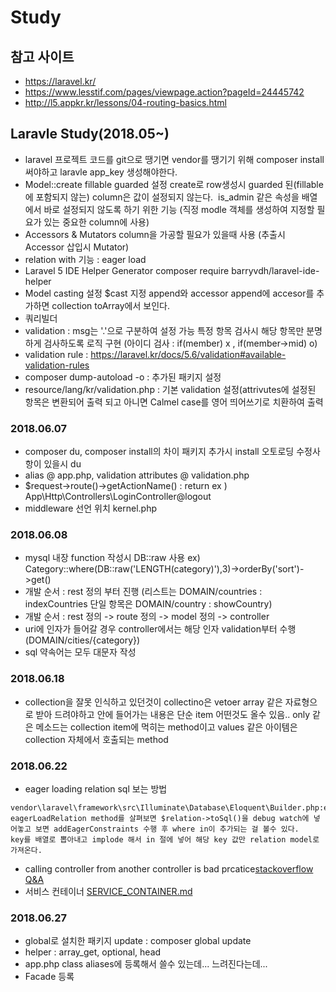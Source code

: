 # Study
## 참고 사이트
- https://laravel.kr/
- https://www.lesstif.com/pages/viewpage.action?pageId=24445742
- http://l5.appkr.kr/lessons/04-routing-basics.html

## Laravle Study(2018.05~)
- laravel 프로젝트 코드를 git으로 땡기면 vendor를 땡기기 위해 composer install 써야하고 laravle app_key 생성해야한다. 
- Model::create fillable guarded 설정 create로 row생성시 guarded 된(fillable에 포함되지 않는) column은 값이 설정되지 않는다. 
  is_admin 같은 속성을 배열에서 바로 설정되지 않도록 하기 위한 기능 (직정 modle 객체를 생성하여 지정할 필요가 있는 중요한 column에 사용)
- Accessors & Mutators column을 가공할 필요가 있을때 사용 (추출시 Accessor 삽입시 Mutator) 
- relation with 기능 : eager load
- Laravel 5 IDE Helper Generator composer require barryvdh/laravel-ide-helper
- Model casting 설정 $cast 지정 append와 accessor append에 accesor를 추가하면 collection toArray에서 보인다. 
- 쿼리빌더 
- validation : msg는 '.'으로 구분하여 설정 가능 특정 항목 검사시 해당 항목만 분명 하게 검사하도록 로직 구현 (아이디 검사 : if(member) x , if(member->mid) o) 
- validation rule : https://laravel.kr/docs/5.6/validation#available-validation-rules
- composer dump-autoload -o : 추가된 패키지 설정
- resource/lang/kr/validation.php : 기본 validation 설정(attrivutes에 설정된 항목은 변환되어 출력 되고 아니면 Calmel case를 영어 띄어쓰기로 치환하여 출력
### 2018.06.07
- composer du, composer install의 차이 패키지 추가시 install 오토로딩 수정사항이 있을시 du 
- alias @ app.php, validation attributes @ validation.php 
- $request->route()->getActionName() : return ex ) App\Http\Controllers\LoginController@logout
- middleware 선언 위치 kernel.php
### 2018.06.08
- mysql 내장 function 작성시 DB::raw 사용 ex) Category::where(DB::raw('LENGTH(category)'),3)->orderBy('sort')->get()
- 개발 순서 : rest 정의 부터 진행 (리스트는 DOMAIN/countries : indexCountries 단일 항목은 DOMAIN/country : showCountry)
- 개발 순서 : rest 정의 -> route 정의 -> model 정의 -> controller 
- uri에 인자가 들어갈 경우 controller에서는 해당 인자 validation부터 수행 (DOMAIN/cities/{category})
- sql 약속어는 모두 대문자 작성
### 2018.06.18
- collection을 잘못 인식하고 있던것이 collectino은 vetoer array 같은 자료형으로 받아 드려야하고 안에 들어가는 내용은 단순 item 어떤것도 올수 있음.. only 같은 메소드는 collection item에 먹히는 method이고 values 같은 아이템은 collection 자체에서 호출되는 method 
### 2018.06.22
- eager loading relation sql 보는 방법 
```
vendor\laravel\framework\src\Illuminate\Database\Eloquent\Builder.php:eagerLoadRelation 
eagerLoadRelation method를 살펴보면 $relation->toSql()을 debug watch에 넣어놓고 보면 addEagerConstraints 수행 후 where in이 추가되는 걸 볼수 있다. 
key를 배열로 뽑아내고 implode 해서 in 절에 넣어 해당 key 값만 relation model로 가져온다.
```
- calling controller from another controller is bad prcatice[stackoverflow Q&A](https://stackoverflow.com/questions/30365169/access-controller-method-from-another-controller-in-laravel-5)
- 서비스 컨테이너 [SERVICE_CONTAINER.md](https://github.com/in2020/laravel/blob/master/SERVICE_CONTAINER.md)
### 2018.06.27
- global로 설치한 패키지 update : composer global update 
- helper : array_get, optional, head
- app.php class aliases에 등록해서 쓸수 있는데... 느려진다는데... 
- Facade 등록
